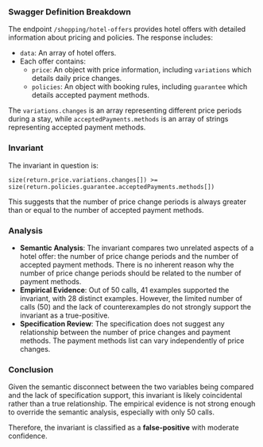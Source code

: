 ### Swagger Definition Breakdown

The endpoint `/shopping/hotel-offers` provides hotel offers with detailed information about pricing and policies. The response includes:
- `data`: An array of hotel offers.
- Each offer contains:
  - `price`: An object with price information, including `variations` which details daily price changes.
  - `policies`: An object with booking rules, including `guarantee` which details accepted payment methods.

The `variations.changes` is an array representing different price periods during a stay, while `acceptedPayments.methods` is an array of strings representing accepted payment methods.

### Invariant

The invariant in question is:

`size(return.price.variations.changes[]) >= size(return.policies.guarantee.acceptedPayments.methods[])`

This suggests that the number of price change periods is always greater than or equal to the number of accepted payment methods.

### Analysis

- **Semantic Analysis**: The invariant compares two unrelated aspects of a hotel offer: the number of price change periods and the number of accepted payment methods. There is no inherent reason why the number of price change periods should be related to the number of payment methods.
- **Empirical Evidence**: Out of 50 calls, 41 examples supported the invariant, with 28 distinct examples. However, the limited number of calls (50) and the lack of counterexamples do not strongly support the invariant as a true-positive.
- **Specification Review**: The specification does not suggest any relationship between the number of price changes and payment methods. The payment methods list can vary independently of price changes.

### Conclusion

Given the semantic disconnect between the two variables being compared and the lack of specification support, this invariant is likely coincidental rather than a true relationship. The empirical evidence is not strong enough to override the semantic analysis, especially with only 50 calls.

Therefore, the invariant is classified as a **false-positive** with moderate confidence.

